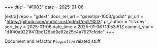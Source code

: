 +++
title = "#1003"
date = 2025-01-06

[extra]
repo = "gdext"
docs_rel_url = "gdext/pr-1003/godot"
pr_url = "https://github.com/godot-rust/gdext/pull/1003"
pr_author = "lilizoey"
sort_key = 2025-01-06
date_time = 2025-01-06T19:53:51Z
commit_sha = "d1f40a9221f413bc126ad9e92e25c4a7927cfddc"
+++

Document and refactor `PluginItem` related stuff
